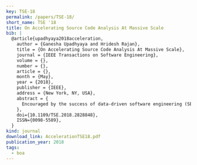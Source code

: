 ```yaml
---
key: TSE-18
permalink: /papers/TSE-18/
short_name: TSE '18
title: On Accelerating Source Code Analysis At Massive Scale
bib: |
  @article{upadhyaya2018acceleration,
    author = {Ganesha Upadhyaya and Hridesh Rajan},
    title = {On Accelerating Source Code Analysis At Massive Scale},
    journal = {IEEE Transactions on Software Engineering},
    volume = {},
    number = {},
    article = {},
    month = {May},
    year = {2018},
    publisher = {IEEE},
    address = {New York, NY, USA},
    abstract = {
      Encouraged by the success of data-driven software engineering (SE) techniques that have found numerous applications e.g. in defect prediction, specification inference, the demand for mining and analyzing source code repositories at scale has significantly increased. However, analyzing source code at scale remains expensive to the extent that data-driven solutions to certain SE problems are beyond our reach today. Extant techniques have focused on leveraging distributed computing to solve this problem, but with a concomitant increase in computational resource needs. This work proposes a technique that reduces the amount of computation performed by the ultra-large-scale source code mining task, especially those that make use of control and data flow analyses. Our key idea is to analyze the mining task to identify and remove the irrelevant portions of the source code, prior to running the mining task. We show a realization of our insight for mining and analyzing massive collections of control flow graphs of source codes. Our evaluation using 16 classical control-/data-flow analyses that are typical components of mining tasks and 7 Million CFGs shows that our technique can achieve on average a 40% reduction in the task computation time. Our case studies demonstrates the applicability of our technique to massive scale source code mining tasks.
    },
    doi={10.1109/TSE.2018.2828848}, 
    ISSN={0098-5589}, 
  }
kind: journal
download_link: AccelerationTSE18.pdf
publication_year: 2018
tags:
  - boa
---
```

